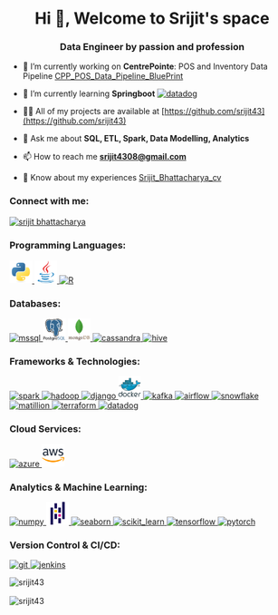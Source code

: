 <h1 align="center">Hi 👋, Welcome to Srijit's space</h1>
<h3 align="center">Data Engineer by passion and profession</h3>

- 🔭 I’m currently working on **CentrePointe**: POS and Inventory Data Pipeline [CPP_POS_Data_Pipeline_BluePrint](https://github.com/srijit43/dbt_test/tree/test)

- 🌱 I’m currently learning **Springboot** <a href="https://www.spring.com/" target="_blank" rel="noreferrer"> <img src="https://www.vectorlogo.zone/logos/springio/springio-ar21.svg" alt="datadog" width="80" height="40"/> </a>

- 👨‍💻 All of my projects are available at [https://github.com/srijit43](https://github.com/srijit43)

- 💬 Ask me about **SQL, ETL, Spark, Data Modelling, Analytics**

- 📫 How to reach me **srijit4308@gmail.com**

- 📄 Know about my experiences [Srijit_Bhattacharya_cv](https://github.com/srijit43/Personal_items/blob/main/SrijitBhattacharya_resume.pdf)

<h3 align="left">Connect with me:</h3>
<p align="left">
<a href="https://linkedin.com/in/srijit-bhattacharya-105a62128/" target="blank"><img align="center" src="https://raw.githubusercontent.com/rahuldkjain/github-profile-readme-generator/master/src/images/icons/Social/linked-in-alt.svg" alt="srijit bhattacharya" height="30" width="40" /></a>
</p>


### Programming Languages:
<p align="left">
  <a href="https://www.python.org" target="_blank" rel="noreferrer"> <img src="https://raw.githubusercontent.com/devicons/devicon/master/icons/python/python-original.svg" alt="python" width="40" height="40"/> </a>
  <a href="https://www.java.com" target="_blank" rel="noreferrer"> <img src="https://raw.githubusercontent.com/devicons/devicon/master/icons/java/java-original.svg" alt="java" width="40" height="40"/> </a>
  <a href="https://www.r-project.org/" target="_blank" rel="noreferrer"> <img src="https://www.vectorlogo.zone/logos/r-project/r-project-icon.svg" alt="R" width="40" height="40"/> </a>
</p>

### Databases:
<p align="left">
  <a href="https://www.microsoft.com/en-us/sql-server" target="_blank" rel="noreferrer"> <img src="https://www.svgrepo.com/show/303229/microsoft-sql-server-logo.svg" alt="mssql" width="40" height="40"/> </a>
  <a href="https://www.postgresql.org" target="_blank" rel="noreferrer"> <img src="https://raw.githubusercontent.com/devicons/devicon/master/icons/postgresql/postgresql-original-wordmark.svg" alt="postgresql" width="40" height="40"/> </a>
  <a href="https://www.mongodb.com/" target="_blank" rel="noreferrer"> <img src="https://raw.githubusercontent.com/devicons/devicon/master/icons/mongodb/mongodb-original-wordmark.svg" alt="mongodb" width="40" height="40"/> </a>
  <a href="https://cassandra.apache.org/" target="_blank" rel="noreferrer"> <img src="https://www.vectorlogo.zone/logos/apache_cassandra/apache_cassandra-icon.svg" alt="cassandra" width="40" height="40"/> </a>
  <a href="https://hive.apache.org/" target="_blank" rel="noreferrer"> <img src="https://www.vectorlogo.zone/logos/apache_hive/apache_hive-icon.svg" alt="hive" width="40" height="40"/> </a>
</p>

### Frameworks & Technologies:
<p align="left">
  <a href="https://spark.apache.org/" target="_blank" rel="noreferrer"> <img src="https://www.vectorlogo.zone/logos/apache_spark/apache_spark-icon.svg" alt="spark" width="40" height="40"/> </a>
  <a href="https://hadoop.apache.org/" target="_blank" rel="noreferrer"> <img src="https://www.vectorlogo.zone/logos/apache_hadoop/apache_hadoop-icon.svg" alt="hadoop" width="40" height="40"/> </a>
  <a href="https://www.djangoproject.com/" target="_blank" rel="noreferrer"> <img src="https://cdn.worldvectorlogo.com/logos/django.svg" alt="django" width="40" height="40"/> </a>
  <a href="https://www.docker.com/" target="_blank" rel="noreferrer"> <img src="https://raw.githubusercontent.com/devicons/devicon/master/icons/docker/docker-original-wordmark.svg" alt="docker" width="40" height="40"/> </a>
  <a href="https://kafka.apache.org/" target="_blank" rel="noreferrer"> <img src="https://www.vectorlogo.zone/logos/apache_kafka/apache_kafka-icon.svg" alt="kafka" width="40" height="40"/> </a>
  <a href="https://airflow.apache.org/" target="_blank" rel="noreferrer"> <img src="https://github.com/homarr-labs/dashboard-icons/blob/main/svg/apache-airflow.svg" alt="airflow" width="40" height="40"/> </a>
  <a href="https://www.snowflake.com/" target="_blank" rel="noreferrer"> <img src="https://www.vectorlogo.zone/logos/snowflake/snowflake-icon.svg" alt="snowflake" width="40" height="40"/> </a>
   <a href="https://www.matillion.com/" target="_blank" rel="noreferrer"> <img src="https://www.vectorlogo.zone/logos/matillion/matillion-ar21.svg" alt="matillion" width="80" height="40"/> </a>
<a href="https://www.terraform.com/" target="_blank" rel="noreferrer"> <img src="https://www.vectorlogo.zone/logos/terraformio/terraformio-ar21.svg" alt="terraform" width="80" height="40"/> </a>
<a href="https://www.datadog.com/" target="_blank" rel="noreferrer"> <img src="https://www.vectorlogo.zone/logos/datadoghq/datadoghq-ar21.svg" alt="datadog" width="80" height="40"/> </a>  
</p> 

### Cloud Services:
<p align="left">
  <a href="https://azure.microsoft.com/en-in/" target="_blank" rel="noreferrer"> <img src="https://www.vectorlogo.zone/logos/microsoft_azure/microsoft_azure-icon.svg" alt="azure" width="40" height="40"/> </a>
  <a href="https://aws.amazon.com" target="_blank" rel="noreferrer"> <img src="https://raw.githubusercontent.com/devicons/devicon/master/icons/amazonwebservices/amazonwebservices-original-wordmark.svg" alt="aws" width="40" height="40"/> </a>
</p>

### Analytics & Machine Learning:
<p align="left">
  <a href="https://numpy.org/" target="_blank" rel="noreferrer"> <img src="https://www.vectorlogo.zone/logos/numpy/numpy-icon.svg" alt="numpy" width="40" height="40"/> </a>
  <a href="https://pandas.pydata.org/" target="_blank" rel="noreferrer"> <img src="https://raw.githubusercontent.com/devicons/devicon/2ae2a900d2f041da66e950e4d48052658d850630/icons/pandas/pandas-original.svg" alt="pandas" width="40" height="40"/> </a>
  <a href="https://seaborn.pydata.org/" target="_blank" rel="noreferrer"> <img src="https://seaborn.pydata.org/_images/logo-mark-lightbg.svg" alt="seaborn" width="40" height="40"/> </a>
  <a href="https://scikit-learn.org/" target="_blank" rel="noreferrer"> <img src="https://upload.wikimedia.org/wikipedia/commons/0/05/Scikit_learn_logo_small.svg" alt="scikit_learn" width="40" height="40"/> </a>
  <a href="https://www.tensorflow.org" target="_blank" rel="noreferrer"> <img src="https://www.vectorlogo.zone/logos/tensorflow/tensorflow-icon.svg" alt="tensorflow" width="40" height="40"/> </a>
  <a href="https://pytorch.org/" target="_blank" rel="noreferrer"> <img src="https://www.vectorlogo.zone/logos/pytorch/pytorch-icon.svg" alt="pytorch" width="40" height="40"/> </a>
</p>

### Version Control & CI/CD:
<p align="left">
  <a href="https://git-scm.com/" target="_blank" rel="noreferrer"> <img src="https://www.vectorlogo.zone/logos/git-scm/git-scm-icon.svg" alt="git" width="40" height="40"/> </a>
  <a href="https://www.jenkins.io" target="_blank" rel="noreferrer"> <img src="https://www.vectorlogo.zone/logos/jenkins/jenkins-icon.svg" alt="jenkins" width="40" height="40"/> </a>
</p>



<p align="left">
  <img src="https://github-readme-stats.vercel.app/api/top-langs?username=srijit43&show_icons=true&locale=en&layout=compact&langs_count=10" alt="srijit43" />
</p>

<p><img align="center" src="https://github-readme-streak-stats.herokuapp.com/?user=srijit43&" alt="srijit43" /></p>
